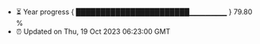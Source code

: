 - ⏳ Year progress { ███████████████████████▁▁▁▁▁▁▁ } 79.80 %
- ⏰ Updated on Thu, 19 Oct 2023 06:23:00 GMT

